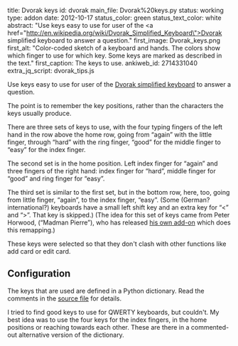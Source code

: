 title: Dvorak keys
id: dvorak
main_file: Dvorak%20keys.py
status: working
type: addon
date: 2012-10-17
status_color: green
status_text_color: white
abstract: "Use keys easy to use for user of the <a
href=\"http://en.wikipedia.org/wiki/Dvorak_Simplified_Keyboard\">Dvorak
simplified keyboard</a> to answer a question."
first_image: Dvorak_keys.png
first_alt: "Color-coded sketch of a keyboard and hands. The colors show
which finger to use for which key. Some keys are marked as described
in the text."
first_caption: The keys to use.
ankiweb_id: 2714331040
extra_jq_script: dvorak_tips.js

Use keys easy to use for user of the <a
href="http://en.wikipedia.org/wiki/Dvorak_Simplified_Keyboard">Dvorak
simplified keyboard</a> to answer a question.

The point is to remember the key positions, rather than the characters
the keys usually produce.

There are three sets of keys to use, with the four typing fingers of the
left hand in the row above the home row, going from “again” with the
<span class="qtbase pinky">little finger</span>, through “hard”
with the ring finger, “good” for the middle finger to “easy” for the
index finger.

The second set is in the home position. Left index finger for “again”
and three fingers of the right hand: index finger for “hard”, middle
finger for “good” and ring finger for “easy”.

The third set is similar to the first set, but in the bottom row,
here, too, going from <span class="qtbase pinky">little finger</span>,
“again”, to the index finger, “easy”. (Some (German? international?)
keyboards have a small left shift key and an extra key for “<” and
“>”. That key is skipped.) (The idea for this set of keys came from
Peter Horwood, (“Madman Pierre”), who has released
[his own add-on](https://ankiweb.net/shared/info/3196965470) which
does this remapping.)

These keys were selected so that they don't clash with other functions
like add card or edit card.


## Configuration

The keys that are used are defined in a Python dictionary. Read the
comments in the
[source file](https://github.com/ospalh/anki-addons/blob/master/Dvorak%20keys.py)
for details.

I tried to find good keys to use for QWERTY keyboards, but
couldn't. My best idea was to use the four keys for the index fingers,
in the home positions or reaching towards each other. These are there
in a commented-out alternative version of the dictionary.
